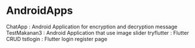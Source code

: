 # AndroidApps
ChatApp : Android Application for encryption and decryption message
TestMakanan3 : Android Application that use image slider
tryflutter : Flutter CRUD
tstlogin : Flutter login register page
